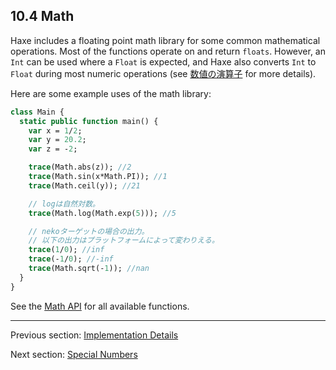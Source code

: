 ## 10.4 Math

Haxe includes a floating point math library for some common mathematical operations. Most of the functions operate on and return `floats`. However, an `Int` can be used where a `Float` is expected, and Haxe also converts `Int` to `Float` during most numeric operations  (see [数値の演算子](types-numeric-operators.md) for more details).

Here are some example uses of the math library:  

```haxe
class Main {
  static public function main() {
    var x = 1/2;
    var y = 20.2;
    var z = -2;

    trace(Math.abs(z)); //2
    trace(Math.sin(x*Math.PI)); //1
    trace(Math.ceil(y)); //21

    // logは自然対数。
    trace(Math.log(Math.exp(5))); //5

    // nekoターゲットの場合の出力。
    // 以下の出力はプラットフォームによって変わりえる。
    trace(1/0); //inf
    trace(-1/0); //-inf
    trace(Math.sqrt(-1)); //nan
  }
}


```

See the [Math API](http://api.haxe.org/Math.html) for all available functions.

---

Previous section: [Implementation Details](std-regex-implementation-details.md)

Next section: [Special Numbers](std-math-special-numbers.md)
